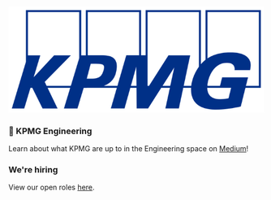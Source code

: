 ![kpmg logo](/images/kpmg.png)

### 📝 KPMG Engineering

Learn about what KPMG are up to in the Engineering space on [Medium](https://medium.com/kpmg-uk-engineering)! 

### We're hiring

View our open roles [here](https://www.kpmgcareers.co.uk/experienced-professional/technology-engineering/).
